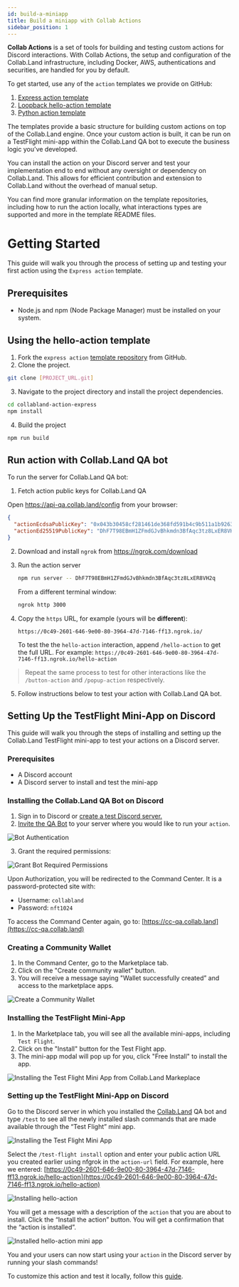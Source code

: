 ```yaml
---
id: build-a-miniapp
title: Build a miniapp with Collab Actions
sidebar_position: 1
---
```


**Collab Actions** is a set of tools for building and testing custom actions for Discord interactions. With Collab Actions, the setup and configuration of the Collab.Land infrastructure, including Docker, AWS, authentications and securities, are handled for you by default.

To get started, use any of the `action` templates we provide on GitHub:

1. [Express action template](https://github.com/abridged/collabland-action-express)
2. [Loopback hello-action template](https://github.com/abridged/collabland-hello-action/)
3. [Python action template](https://github.com/abridged/collabland-action-fastapi)

The templates provide a basic structure for building custom actions on top of the Collab.Land engine. Once your custom action is built, it can be run on a TestFlight mini-app within the Collab.Land QA bot to execute the business logic you've developed.

You can install the action on your Discord server and test your implementation end to end without any oversight or dependency on Collab.Land. This allows for efficient contribution and extension to Collab.Land without the overhead of manual setup.

You can find more granular information on the template repositories, including how to run the action locally, what interactions types are supported and more in the template README files.

# Getting Started

This guide will walk you through the process of setting up and testing your first action using the `Express action` template.

## Prerequisites

- Node.js and npm (Node Package Manager) must be installed on your system.

## Using the hello-action template

1. Fork the `express action` [template repository](https://github.com/abridged/collabland-action-express/fork) from GitHub.
2. Clone the project.

```bash
git clone [PROJECT_URL.git]
```

3. Navigate to the project directory and install the project dependencies.

```bash
cd collabland-action-express
npm install
```

4. Build the project

```bash
npm run build
```

## Run action with Collab.Land QA bot

To run the server for Collab.Land QA bot:

1. Fetch action public keys for Collab.Land QA

Open https://api-qa.collab.land/config from your browser:

```json
{
  "actionEcdsaPublicKey": "0x043b30458cf281461de368fd591b4c9b511a1b9263cea48517f41217ba14aa714fefea1adcfc9d8ae7ec0b4f7272f472178a5e674a1229ce5d2f2526244d62fbd8",
  "actionEd25519PublicKey": "DhF7T98EBmH1ZFmdGJvBhkmdn3BfAqc3tz8LxER8VH2q"
}
```

2. Download and install `ngrok` from https://ngrok.com/download

3. Run the action server

   ```sh
   npm run server -- DhF7T98EBmH1ZFmdGJvBhkmdn3BfAqc3tz8LxER8VH2q
   ```

   From a different terminal window:

   ```sh
   ngrok http 3000
   ```

4. Copy the `https` URL, for example (yours will be **different**):

   ```
   https://0c49-2601-646-9e00-80-3964-47d-7146-ff13.ngrok.io/
   ```

   To test the the `hello-action` interaction, append `/hello-action` to get the full URL.
   For example: `https://0c49-2601-646-9e00-80-3964-47d-7146-ff13.ngrok.io/hello-action`

> Repeat the same process to test for other interactions like the `/button-action` and `/popup-action` respectively.

5. Follow instructions below to test your action with Collab.Land QA bot.

## Setting Up the TestFlight Mini-App on Discord

This guide will walk you through the steps of installing and setting up the Collab.Land TestFlight mini-app to test your actions on a Discord server.

### Prerequisites

- A Discord account
- A Discord server to install and test the mini-app

### Installing the Collab.Land QA Bot on Discord

1. Sign in to Discord or [create a test Discord server.](https://support.discord.com/hc/en-us/articles/204849977-How-do-I-create-a-server-)
2. [Invite the QA Bot](https://api-qa.collab.land/discord/bot-invite) to your server where you would like to run your `action`.

![Bot Authentication](../upstream-integrations/imgs/bot-invite.png)

3. Grant the required permissions:

![Grant Bot Required Permissions](../upstream-integrations/imgs/permissions.png)

Upon Authorization, you will be redirected to the Command Center. It is a password-protected site with:

- Username: `collabland`
- Password: `nft1024`

To access the Command Center again, go to: [https://cc-qa.collab.land](https://cc-qa.collab.land)

### Creating a Community Wallet

<!-- why do they need to create a community wallet? -->

1. In the Command Center, go to the Marketplace tab.
2. Click on the "Create community wallet" button.
3. You will receive a message saying "Wallet successfully created” and access to the marketplace apps.

![Create a Community Wallet](../upstream-integrations/imgs/community-wallet.png)

### Installing the TestFlight Mini-App

1. In the Marketplace tab, you will see all the available mini-apps, including `Test Flight`.
2. Click on the "Install" button for the Test Flight app.
3. The mini-app modal will pop up for you, click "Free Install" to install the app.

![Installing the Test Flight Mini App from Collab.Land Markeplace](../upstream-integrations/imgs/marketplace.png)

### Setting up the TestFlight Mini-App on Discord

Go to the Discord server in which you installed the [Collab.Land](https://Collab.Land) QA bot and type `/test` to see all the newly installed slash commands that are made available through the “Test Flight” mini app.

![Installing the Test Flight Mini App](../upstream-integrations/imgs/test-flight-command.png)

Select the `/test-flight install` option and enter your public action URL you created earlier using nfgrok in the `action-url` field. For example, here we entered: [https://0c49-2601-646-9e00-80-3964-47d-7146-ff13.ngrok.io/hello-action](https://0c49-2601-646-9e00-80-3964-47d-7146-ff13.ngrok.io/hello-action)

![Installing hello-action ](../upstream-integrations/imgs/install.png)

You will get a message with a description of the `action` that you are about to install. Click the “Install the action” button. You will get a confirmation that the “action is installed”.

![Installed hello-action mini app](../upstream-integrations/imgs/installed-action.png)

You and your users can now start using your `action` in the Discord server by running your slash commands!

To customize this action and test it locally, follow this [guide](./test-locally.md).

<!-- For example, here `/hello-action` command is installed -->

<!-- ![Untitled](<Create%20Test%20Flight%20Mini%20Apps%20(actions)%20on%20Collab%20L%209ed73b509b4b4a459c8c901b4640c01a/Untitled%207.png>)

![Untitled](<Create%20Test%20Flight%20Mini%20Apps%20(actions)%20on%20Collab%20L%209ed73b509b4b4a459c8c901b4640c01a/Untitled%208.png>)

![Untitled](<Create%20Test%20Flight%20Mini%20Apps%20(actions)%20on%20Collab%20L%209ed73b509b4b4a459c8c901b4640c01a/Untitled%209.png>)

![Untitled](<Create%20Test%20Flight%20Mini%20Apps%20(actions)%20on%20Collab%20L%209ed73b509b4b4a459c8c901b4640c01a/Untitled%2010.png>) -->

<!-- The above example shows a Hello World version of what you can do with Collab Actions. Here, once you enter `/hello-action your-name <NAME>`, you first get a “Hello, `<NAME>`!” Greeting message, then showing if your action needs any user permissions, you can list it and the user will have the option to approve or deny it. There is a 3rd follow-up message with a counter of 5 seconds and it disappears after that. This is all just to show what’s possible with Actions! -->

<!-- Please also note that in the above example, all the messages are [ephemeral messages](https://www.notion.so/Discord-Guest-Pass-29d94871d6cf4003ada2b80e258b15e8), you can also make your follow-up message(s) public if needed! -->
